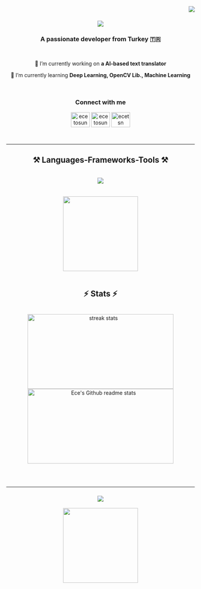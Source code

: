 <img align="right" src="https://visitor-badge.laobi.icu/badge?page_id=ecetsn.ecetsn" />

<h1 align="center" >
    <img src="https://readme-typing-svg.herokuapp.com/?font=Righteous&size=35&center=true&vCenter=true&width=500&height=70&duration=4000&lines=Hi+There!+👋;+I'm+Ece+Tosun!;" />
</h1>

<h3 align="center">A passionate developer from Turkey 🇹🇷</h3>

<br/>

<div align="center">
 
 🔭 I’m currently working on **a AI-based text translator**
 
 🌱 I’m currently learning **Deep Learning, OpenCV Lib., Machine Learning**
 
 </div>
<br/>

<h3 align="center">Connect with me</h3>    
    
<p align="center"> 
  <a href="https://github.com/ecetsn" target="blank"><img align="center" src="https://raw.githubusercontent.com/rahuldkjain/github-profile-readme-generator/master/src/images/icons/Social/github.svg" alt="ece tosun" height="40" width="50" /></a>
  <a href="https://www.linkedin.com/in/ece-tosun-466982235/" target="blank"><img align="center" src="https://raw.githubusercontent.com/rahuldkjain/github-profile-readme-generator/master/src/images/icons/Social/linked-in-alt.svg" alt="ece tosun" height="40" width="50" /></a>
  <a href=https://medium.com/@ecetsn target="blank"><img align="center" src="https://raw.githubusercontent.com/rahuldkjain/github-profile-readme-generator/master/src/images/icons/Social/medium.svg" alt="ecetsn" height="40" width="50" /></a>
 </p>
<br/>

</div> 

 <hr/>

<h2 align="center">⚒️ Languages-Frameworks-Tools ⚒️</h2>
<br/>
<div align="center">
    <img src="https://skillicons.dev/icons?i=github,python,cpp,c,cs,docker,java,eclipse,bash,mongodb,pytorch,spring,androidstudio&theme=light" /><br>
</div>
<br/>

<br/>

<div align="center"> 
<img src="https://github.com/ecetsn/ecetsn/assets/26511196/e3e7bc61-c8be-41b8-86dc-07369b9e2063" width="200" height="200">
</div>

<br/>

<h2 align="center">⚡ Stats ⚡</h2>
<br>
<div align=center>
  <img width=390 height = 200 src="https://streak-stats.demolab.com/?user=ecetsn&count_private=true&theme=react&border_radius=10" alt="streak stats"/>
  <img width=390 height = 200 src="https://github-readme-stats.vercel.app/api?username=ecetsn&theme=react&border_radius=10&show_icons=true" alt="Ece's Github readme stats">
  <br/>
</div>

<br/><br/>
<hr/>

<h3 align="center">
    <img src="https://readme-typing-svg.herokuapp.com/?font=Righteous&size=25&center=true&vCenter=true&width=500&height=70&duration=4000&lines=Thanks+for+visiting!+✌️;+Shoot+me+a+message+on+Linkedin!;I'm+always+down+to+collab+:)">
</h3>

<div align="center"> 
<img src="https://github.com/ecetsn/ecetsn/assets/26511196/1e84f846-a871-4d8b-ba77-944d1db1fcc5" width="200" height="200">
</div>
